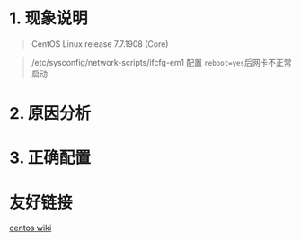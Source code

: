 # 1. 现象说明
> CentOS Linux release 7.7.1908 (Core)

> /etc/sysconfig/network-scripts/ifcfg-em1 配置 `reboot=yes`后网卡不正常启动
# 2. 原因分析
# 3. 正确配置

# 友好链接
[centos wiki](https://wiki.centos.org/)